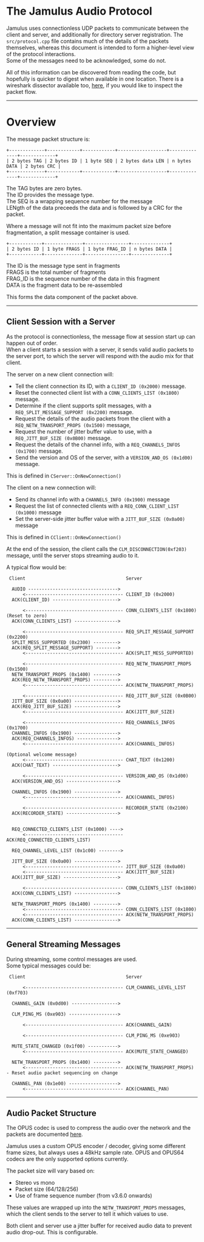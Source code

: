 
The Jamulus Audio Protocol
==

Jamulus uses connectionless UDP packets to communicate between the client and server, and additionally for directory server registration. The `src/protocol.cpp` file contains much of the details of the packets themselves, whereas this document is intended to form a higher-level view of the protocol interactions.  
Some of the messages need to be acknowledged, some do not.

All of this information can be discovered from reading the code, but hopefully is quicker to digest when available in one location. There is a wireshark dissector available too, [here](https://github.com/softins/jamulus-wireshark), if you would like to inspect the packet flow.

---

Overview
==

The message packet structure is:

```
+-------------+------------+------------+------------------+--------------+-------------+
| 2 bytes TAG | 2 bytes ID | 1 byte SEQ | 2 bytes data LEN | n bytes DATA | 2 bytes CRC |
+-------------+------------+------------+------------------+--------------+-------------+
```
The TAG bytes are zero bytes.  
The ID provides the message type.  
The SEQ is a wrapping sequence number for the message  
LENgth of the data preceeds the data and is followed by a CRC for the packet.


Where a message will not fit into the maximum packet size before fragmentation, a split message container is used.

```
+------------+--------------+----------------+--------------+
| 2 bytes ID | 1 byte FRAGS | 1 byte FRAG_ID | n bytes DATA |
+------------+--------------+----------------+--------------+
```
The ID is the message type sent in fragments  
FRAGS is the total number of fragments  
FRAG_ID is the sequence number of the data in this fragment  
DATA is the fragment data to be re-assembled  

This forms the data component of the packet above.

---


Client Session with a Server
--
As the protocol is connectionless, the message flow at session start up can happen out of order.  
When a client starts a session with a server, it sends valid audio packets to the server port, to which the server will respond with the audio mix for that client.

The server on a new client connection will:
* Tell the client connection its ID, with a `CLIENT_ID (0x2000)` message.
* Reset the connected client list with a `CONN_CLIENTS_LIST (0x1800)` message.
* Determine if the client supports split messages, with a `REQ_SPLIT_MESSAGE_SUPPORT (0x2200)` message.
* Request the details of the audio packets from the client with a `REQ_NETW_TRANSPORT_PROPS (0x1500)` message,
* Request the number of jitter buffer value to use, with a `REQ_JITT_BUF_SIZE (0x0B00)` message.
* Request the details of the channel info, with a `REQ_CHANNELS_INFOS (0x1700)` message.
* Send the version and OS of the server, with a `VERSION_AND_OS (0x1d00)` message.

This is defined in `CServer::OnNewConnection()`

The client on a new connection will:
* Send its channel info with a `CHANNELS_INFO (0x1900)` message
* Request the list of connected clients with a `REQ_CONN_CLIENT_LIST (0x1000)` message
* Set the server-side jitter buffer value with a `JITT_BUF_SIZE (0x0a00)` message

This is defined in `CClient::OnNewConnection()`

At the end of the session, the client calls the `CLM_DISCONNECTION(0xf203)` message, until the server stops streaming audio to it.

A typical flow would be:

```
 Client                                     Server

  AUDIO --------------------------------->  
      <------------------------------------ CLIENT_ID (0x2000)           
  ACK(CLIENT_ID) ------------------------> 

      <------------------------------------ CONN_CLIENTS_LIST (0x1800) (Reset to zero) 
  ACK(CONN_CLIENTS_LIST) ----------------> 

      <------------------------------------ REQ_SPLIT_MESSAGE_SUPPORT (0x2200)
  SPLIT_MESS_SUPPORTED (0x2300) ---------> 
  ACK(REQ_SPLIT_MESSAGE_SUPPORT) --------> 
      <------------------------------------ ACK(SPLIT_MESS_SUPPORTED)

      <------------------------------------ REQ_NETW_TRANSPORT_PROPS (0x1500)  
  NETW_TRANSPORT_PROPS (0x1400) ---------> 
  ACK(REQ_NETW_TRANSPORT_PROPS) ---------> 
      <------------------------------------ ACK(NETW_TRANSPORT_PROPS)

      <------------------------------------ REQ_JITT_BUF_SIZE (0x0B00)   
  JITT_BUF_SIZE (0x0a00) ----------------> 
  ACK(REQ_JITT_BUF_SIZE) ---------------->
      <------------------------------------ ACK(JITT_BUF_SIZE)

      <------------------------------------ REQ_CHANNELS_INFOS (0x1700)
  CHANNEL_INFOS (0x1900) ----------------> 
  ACK(REQ_CHANNELS_INFOS) --------------->
      <------------------------------------ ACK(CHANNEL_INFOS)

(Optional welcome message)
      <------------------------------------ CHAT_TEXT (0x1200)
  ACK(CHAT_TEXT) ------------------------>

      <------------------------------------ VERSION_AND_OS (0x1d00)
  ACK(VERSION_AND_OS) ------------------->

  CHANNEL_INFOS (0x1900) ----------------> 
      <------------------------------------ ACK(CHANNEL_INFOS)

      <------------------------------------ RECORDER_STATE (0x2100)
  ACK(RECORDER_STATE) ------------------->   


  REQ_CONNECTED_CLIENTS_LIST (0x1000) ---->    
      <------------------------------------ ACK(REQ_CONNECTED_CLIENTS_LIST)

  REQ_CHANNEL_LEVEL_LIST (0x1c00) -------->    

  JITT_BUF_SIZE (0x0a00) ---------------->    
      <------------------------------------ JITT_BUF_SIZE (0x0a00)  
      <------------------------------------ ACK(JITT_BUF_SIZE)
  ACK(JITT_BUF_SIZE) -------------------->   

      <------------------------------------ CONN_CLIENTS_LIST (0x1800)
  ACK(CONN_CLIENTS_LIST) ---------------->   
  
  NETW_TRANSPORT_PROPS (0x1400) --------->    
      <------------------------------------ CONN_CLIENTS_LIST (0x1800)
      <------------------------------------ ACK(NETW_TRANSPORT_PROPS)
  ACK(CONN_CLIENTS_LIST) ---------------->    
```

---

General Streaming Messages
--

During streaming, some control messages are used.  
Some typical messages could be:

```
 Client                                     Server

      <------------------------------------ CLM_CHANNEL_LEVEL_LIST (0xf703) 

  CHANNEL_GAIN (0x0d00) ----------------->    

  CLM_PING_MS (0xe903) ------------------>    

      <------------------------------------ ACK(CHANNEL_GAIN)   

      <------------------------------------ CLM_PING_MS (0xe903) 

  MUTE_STATE_CHANGED (0x1f00) ----------->    
      <------------------------------------ ACK(MUTE_STATE_CHANGED) 

  NETW_TRANSPORT_PROPS (0x1400) --------->    
      <------------------------------------ ACK(NETW_TRANSPORT_PROPS) - Reset audio packet sequencing on change

  CHANNEL_PAN (0x1e00) ------------------>    
      <------------------------------------ ACK(CHANNEL_PAN)   
```

---

Audio Packet Structure
--
The OPUS codec is used to compress the audio over the network and the packets are documented [here](https://datatracker.ietf.org/doc/html/rfc6716).

Jamulus uses a custom OPUS encoder / decoder, giving some different frame sizes, but always uses a 48kHz sample rate. OPUS and OPUS64 codecs are the only supported options currently.

The packet size will vary based on:
* Stereo vs mono
* Packet size (64/128/256)
* Use of frame sequence number (from v3.6.0 onwards)

These values are wrapped up into the `NETW_TRANSPORT_PROPS` messages, which the client sends to the server to tell it which values to use.

Both client and server use a jitter buffer for received audio data to prevent audio drop-out. This is configurable.